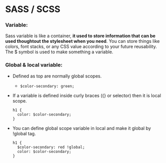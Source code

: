 # SASS / SCSS

### Variable:

Sass variable is like a container, **it used to store information that can be used thoughtout the stylesheet when you need**. You can store things like colors, font stacks, or any CSS value according to your future reusability. The $ symbol is used to make something a variable.


### Global & local variable:

* Defined as top are normally global scopes.
    * `$color-secondary: green;`
  
* If a variable is defined inside curly braces ({} or selector) then it is local scope.
   ```
   h1 {
     color: $color-secondary;
   }
   ```

* You can define global scope variable in local and make it global by !global tag.
   ```
   h1 {
     $color-secondary: red !global;
     color: $color-secondary;
   }
   ```
